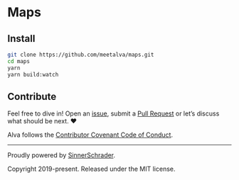# Maps

## Install
```sh
git clone https://github.com/meetalva/maps.git
cd maps
yarn
yarn build:watch
```

## Contribute

Feel free to dive in! Open an [issue](https://github.com/meetalva/maps/issues/new), submit a
[Pull Request](https://github.com/meetalva/maps/compare) or let’s discuss what should be next. ❤️

Alva follows the [Contributor Covenant Code of Conduct](https://github.com/meetalva/alva/blob/master/CODE_OF_CONDUCT.md).

---

Proudly powered by [SinnerSchrader](https://github.com/sinnerschrader).

Copyright 2019-present. Released under the MIT license.
